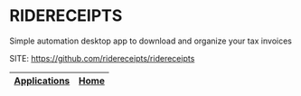 # RIDERECEIPTS
 
 Simple automation desktop app to download and organize your tax invoices
 
 SITE: https://github.com/ridereceipts/ridereceipts

 | [Applications](https://portable-linux-apps.github.io/apps.html) | [Home](https://portable-linux-apps.github.io)
 | --- | --- |
